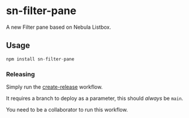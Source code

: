 # sn-filter-pane

A new Filter pane based on Nebula Listbox.

## Usage

```js
npm install sn-filter-pane
```

### Releasing

Simply run the [create-release](https://github.com/qlik-oss/sn-filter-pane/actions/workflows/create-release.yaml) workflow.

It requires a branch to deploy as a parameter, this should _always_ be `main`.

You need to be a collaborator to run this workflow.